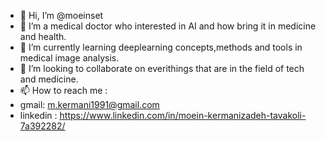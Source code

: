 - 👋 Hi, I’m @moeinset
- 👀 I’m a medical doctor who interested in AI and how bring it in medicine and health.
- 🌱 I’m currently learning deeplearning concepts,methods and tools in medical image analysis.
- 💞️ I’m looking to collaborate on everithings that are in the field of tech and medicine.
- 📫 How to reach me :
- gmail: m.kermani1991@gmail.com
- linkedin : https://www.linkedin.com/in/moein-kermanizadeh-tavakoli-7a392282/

<!---
moeinset/moeinset is a ✨ special ✨ repository because its `README.md` (this file) appears on your GitHub profile.
You can click the Preview link to take a look at your changes.
--->
